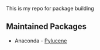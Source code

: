 This is my repo for package building

## Maintained Packages

* Anaconda - [Pylucene](https://anaconda.org/hykilpikonna/pylucene)


